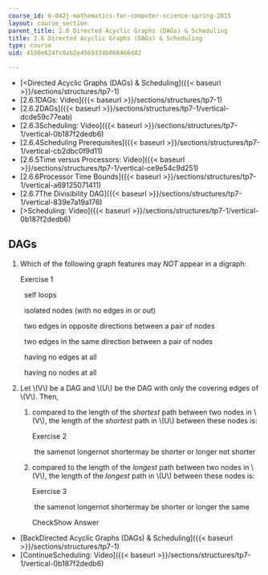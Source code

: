 ```yaml
---
course_id: 6-042j-mathematics-for-computer-science-spring-2015
layout: course_section
parent_title: 2.6 Directed Acyclic Graphs (DAGs) & Scheduling
title: 2.6 Directed Acyclic Graphs (DAGs) & Scheduling
type: course
uid: 4198e624fc0ab2e4569334b068466d42

---
```


*   [<Directed Acyclic Graphs (DAGs) & Scheduling]({{< baseurl >}}/sections/structures/tp7-1)
*   [2.6.1DAGs: Video]({{< baseurl >}}/sections/structures/tp7-1)
*   [2.6.2DAGs]({{< baseurl >}}/sections/structures/tp7-1/vertical-dcde59c77eab)
*   [2.6.3Scheduling: Video]({{< baseurl >}}/sections/structures/tp7-1/vertical-0b187f2dedb6)
*   [2.6.4Scheduling Prerequisites]({{< baseurl >}}/sections/structures/tp7-1/vertical-cb2dbc0f9d11)
*   [2.6.5Time versus Processors: Video]({{< baseurl >}}/sections/structures/tp7-1/vertical-ce9e54c9d251)
*   [2.6.6Processor Time Bounds]({{< baseurl >}}/sections/structures/tp7-1/vertical-a69125071411)
*   [2.6.7The Divisibility DAG]({{< baseurl >}}/sections/structures/tp7-1/vertical-839e7a19a176)
*   [\>Scheduling: Video]({{< baseurl >}}/sections/structures/tp7-1/vertical-0b187f2dedb6)

DAGs
----

  

1.  Which of the following graph features may _NOT_ appear in a digraph:
    
    Exercise 1
    
    &nbsp; self loops &nbsp;
    
    &nbsp; isolated nodes (with no edges in or out) &nbsp;
    
    &nbsp; two edges in opposite directions between a pair of nodes &nbsp;
    
    &nbsp; two edges in the same direction between a pair of nodes &nbsp;
    
    &nbsp; having no edges at all &nbsp;
    
    &nbsp; having no nodes at all &nbsp;
    
  
3.  Let \\(V\\) be a DAG and \\(U\\) be the DAG with only the covering edges of \\(V\\). Then,
    
    1.  compared to the length of the _shortest_ path between two nodes in \\(V\\), the length of the _shortest_ path in \\(U\\) between these nodes is:
        
        Exercise 2
        
        &nbsp;the samenot longernot shortermay be shorter or longer not shorter&nbsp;
        
    2.  compared to the length of the _longest_ path between two nodes in \\(V\\), the length of the _longest_ path in \\(U\\) between these nodes is:
        
        Exercise 3
        
        &nbsp;the samenot longernot shortermay be shorter or longer the same&nbsp;
        
        CheckShow Answer
        

*   [BackDirected Acyclic Graphs (DAGs) & Scheduling]({{< baseurl >}}/sections/structures/tp7-1)
*   [ContinueScheduling: Video]({{< baseurl >}}/sections/structures/tp7-1/vertical-0b187f2dedb6)